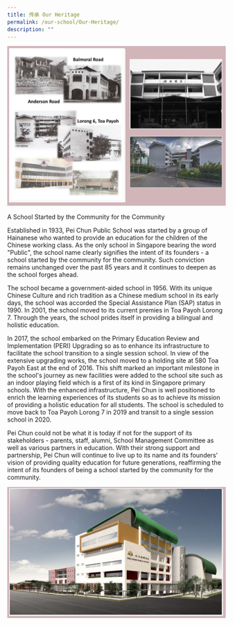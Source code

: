 ```yaml
---
title: 传承 Our Heritage
permalink: /our-school/Our-Heritage/
description: ""
---
```

![School1](/images/Our%20School/school1.jpg)

A School Started by the Community for the Community

Established in 1933, Pei Chun Public School was started by a group of Hainanese who wanted to provide an education for the children of the Chinese working class. As the only school in Singapore bearing the word "Public", the school name clearly signifies the intent of its founders - a school started by the community for the community. Such conviction remains unchanged over the past 85 years and it continues to deepen as the school forges ahead. 

The school became a government-aided school in 1956. With its unique Chinese Culture and rich tradition as a Chinese medium school in its early days, the school was accorded the Special Assistance Plan (SAP) status in 1990. In 2001, the school moved to its current premies in Toa Payoh Lorong 7. Through the years, the school prides itself in providing a bilingual and holistic education.

In 2017, the school embarked on the Primary Education Review and Implementation (PERI) Upgrading so as to enhance its infrastructure to facilitate the school transition to a single session school. In view of the extensive upgrading works, the school moved to a holding site at 580 Toa Payoh East at the end of 2016. This shift marked an important milestone in the school's journey as new facilities were added to the school site such as an indoor playing field which is a first of its kind in Singapore primary schools. With the enhanced infrastructure, Pei Chun is well positioned to enrich the learning experiences of its students so as to achieve its mission of providing a holistic education for all students. The school is scheduled to move back to Toa Payoh Lorong 7 in 2019 and transit to a single session school in 2020. 

Pei Chun could not be what it is today if not for the support of its stakeholders - parents, staff, alumni, School Management Committee as well as various partners in education. With their strong support and partnership, Pei Chun will continue to live up to its name and its founders' vision of providing quality education for future generations, reaffirming the intent of its founders of being a school started by the community for the community. 

![school2](/images/Our%20School/school2.jpg)